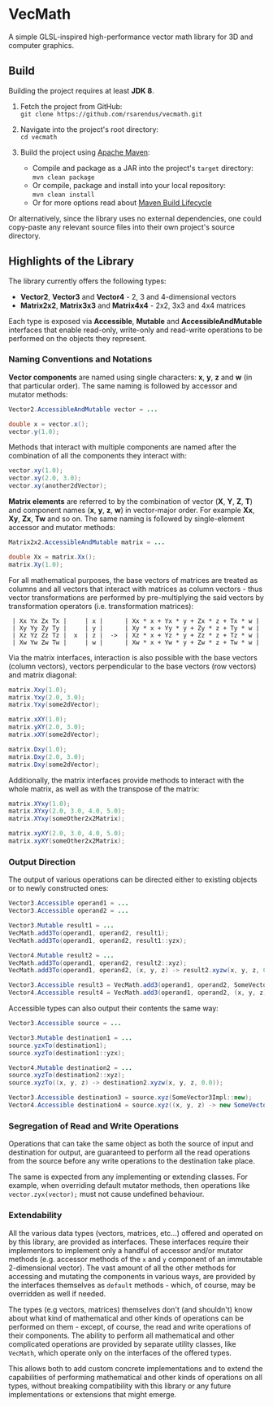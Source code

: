 # VecMath

A simple GLSL-inspired high-performance vector math library for 3D and computer graphics.


## Build

Building the project requires at least **JDK 8**.

1. Fetch the project from GitHub:
<br>`git clone https://github.com/rsarendus/vecmath.git`

2. Navigate into the project's root directory:
<br>`cd vecmath`

3. Build the project using [Apache Maven](https://maven.apache.org/):
   * Compile and package as a JAR into the project's `target` directory:
   <br>`mvn clean package`
   * Or compile, package and install into your local repository:
   <br>`mvn clean install`
   * Or for more options read about [Maven Build Lifecycle](https://maven.apache.org/guides/introduction/introduction-to-the-lifecycle.html)

Or alternatively, since the library uses no external dependencies, one could copy-paste any relevant source files into their own project's source directory.


## Highlights of the Library

The library currently offers the following types:

- **Vector2**, **Vector3** and **Vector4** - 2, 3 and 4-dimensional vectors
- **Matrix2x2**, **Matrix3x3** and **Matrix4x4** - 2x2, 3x3 and 4x4 matrices

Each type is exposed via **Accessible**, **Mutable** and **AccessibleAndMutable** interfaces that enable read-only, write-only and read-write operations to be performed on the objects they represent.


### Naming Conventions and Notations

**Vector components** are named using single characters: **x**, **y**, **z** and **w** (in that particular order).
The same naming is followed by accessor and mutator methods:

```java
Vector2.AccessibleAndMutable vector = ...

double x = vector.x();
vector.y(1.0);
```

Methods that interact with multiple components are named after the combination of all the components they interact with:

```java
vector.xy(1.0);
vector.xy(2.0, 3.0);
vector.xy(another2dVector);
```

**Matrix elements** are referred to by the combination of vector (**X**, **Y**, **Z**, **T**) and component names (**x**, **y**, **z**, **w**) in vector-major order.
For example **Xx**, **Xy**, **Zx**, **Tw** and so on.
The same naming is followed by single-element accessor and mutator methods:

```java
Matrix2x2.AccessibleAndMutable matrix = ...

double Xx = matrix.Xx();
matrix.Xy(1.0);
```

For all mathematical purposes, the base vectors of matrices are treated as columns and all vectors that interact with matrices as column vectors - thus vector transformations are performed by pre-multiplying the said vectors by transformation operators (i.e. transformation matrices):

```
 | Xx Yx Zx Tx |     | x |      | Xx * x + Yx * y + Zx * z + Tx * w |
 | Xy Yy Zy Ty |     | y |      | Xy * x + Yy * y + Zy * z + Ty * w |
 | Xz Yz Zz Tz |  x  | z |  ->  | Xz * x + Yz * y + Zz * z + Tz * w |
 | Xw Yw Zw Tw |     | w |      | Xw * x + Yw * y + Zw * z + Tw * w |
```

Via the matrix interfaces, interaction is also possible with the base vectors (column vectors), vectors perpendicular to the base vectors (row vectors) and matrix diagonal:

```java
matrix.Xxy(1.0);
matrix.Yxy(2.0, 3.0);
matrix.Yxy(some2dVector);

matrix.xXY(1.0);
matrix.yXY(2.0, 3.0);
matrix.xXY(some2dVector);

matrix.Dxy(1.0);
matrix.Dxy(2.0, 3.0);
matrix.Dxy(some2dVector);
```

Additionally, the matrix interfaces provide methods to interact with the whole matrix, as well as with the transpose of the matrix:

```java
matrix.XYxy(1.0);
matrix.XYxy(2.0, 3.0, 4.0, 5.0);
matrix.XYxy(someOther2x2Matrix);

matrix.xyXY(2.0, 3.0, 4.0, 5.0);
matrix.xyXY(someOther2x2Matrix);
```


### Output Direction

The output of various operations can be directed either to existing objects or to newly constructed ones:

```java
Vector3.Accessible operand1 = ...
Vector3.Accessible operand2 = ...

Vector3.Mutable result1 = ...
VecMath.add3To(operand1, operand2, result1);
VecMath.add3To(operand1, operand2, result1::yzx);

Vector4.Mutable result2 = ...
VecMath.add3To(operand1, operand2, result2::xyz);
VecMath.add3To(operand1, operand2, (x, y, z) -> result2.xyzw(x, y, z, 0.0));

Vector3.Accessible result3 = VecMath.add3(operand1, operand2, SomeVector3Impl::new);
Vector4.Accessible result4 = VecMath.add3(operand1, operand2, (x, y, z) -> new SomeVector4Impl(x, y, z, 0.0));
```

Accessible types can also output their contents the same way:

```java
Vector3.Accessible source = ...

Vector3.Mutable destination1 = ...
source.yzxTo(destination1);
source.xyzTo(destination1::yzx);

Vector4.Mutable destination2 = ...
source.xyzTo(destination2::xyz);
source.xyzTo((x, y, z) -> destination2.xyzw(x, y, z, 0.0));

Vector3.Accessible destination3 = source.xyz(SomeVector3Impl::new);
Vector4.Accessible destination4 = source.xyz((x, y, z) -> new SomeVector4Impl(x, y, z, 0.0));
```


### Segregation of Read and Write Operations

Operations that can take the same object as both the source of input and destination for output, are guaranteed to perform all the read operations from the source before any write operations to the destination take place.

The same is expected from any implementing or extending classes. For example, when overriding default mutator methods, then operations like `vector.zyx(vector);` must not cause undefined behaviour.

### Extendability

All the various data types (vectors, matrices, etc...) offered and operated on by this library, are provided as interfaces.
These interfaces require their implementors to implement only a handful of accessor and/or mutator methods (e.g. accessor methods of the `x` and `y` component of an immutable 2-dimensional vector).
The vast amount of all the other methods for accessing and mutating the components in various ways, are provided by the interfaces themselves as `default` methods - which, of course, may be overridden as well if needed.

The types (e.g vectors, matrices) themselves don't (and shouldn't) know about what kind of mathematical and other kinds of operations can be performed on them - except, of course, the read and write operations of their components.
The ability to perform all mathematical and other complicated operations are provided by separate utility classes, like `VecMath`, which operate only on the interfaces of the offered types.

This allows both to add custom concrete implementations and to extend the capabilities of performing mathematical and other kinds of operations on all types, without breaking compatibility with this library or any future implementations or extensions that might emerge.
